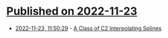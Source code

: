 # [Published on 2022-11-23](index.md)

* [2022-11-23, 11:50:29](https://lobste.rs/s/8xjjz2/class_c2_interpolating_splines) - [A Class of C2 Interpolating Splines](http://www.cemyuksel.com/research/interpolating_splines/)
